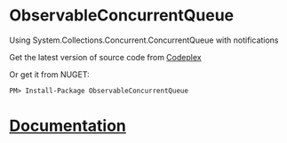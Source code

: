 ObservableConcurrentQueue
=========================

Using System.Collections.Concurrent.ConcurrentQueue with notifications

Get the latest version of source code from [Codeplex](https://observableconcurrentqueue.codeplex.com/)

Or get it from NUGET: 

``` 
PM> Install-Package ObservableConcurrentQueue

```

# [Documentation](https://observableconcurrentqueue.codeplex.com/documentation)
